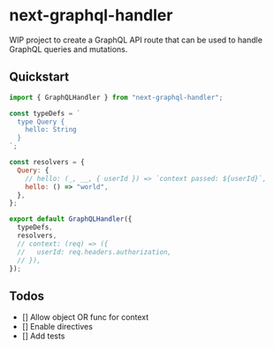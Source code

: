 # next-graphql-handler

WIP project to create a GraphQL API route that can be used to handle GraphQL queries and mutations.

## Quickstart

```js
import { GraphQLHandler } from "next-graphql-handler";

const typeDefs = `
  type Query {
    hello: String
  }
`;

const resolvers = {
  Query: {
    // hello: (_, __, { userId }) => `context passed: ${userId}`,
    hello: () => "world",
  },
};

export default GraphQLHandler({
  typeDefs,
  resolvers,
  // context: (req) => ({
  //   userId: req.headers.authorization,
  // }),
});
```

## Todos

- [] Allow object OR func for context
- [] Enable directives
- [] Add tests
